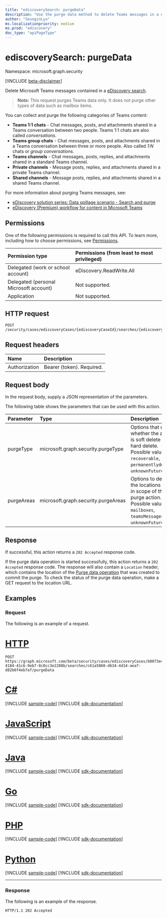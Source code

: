 ```yaml
---
title: "ediscoverySearch: purgeData"
description: "Use the purge data method to delete Teams messages in a eDiscovery search."
author: "SeunginLyu"
ms.localizationpriority: medium
ms.prod: "ediscovery"
doc_type: "apiPageType"
---
```



# ediscoverySearch: purgeData
Namespace: microsoft.graph.security

[!INCLUDE [beta-disclaimer](../../includes/beta-disclaimer.md)]

Delete Microsoft Teams messages contained in a [eDiscovery search](../resources/security-ediscoverysearch.md). 

>**Note:** This request purges Teams data only. It does not purge other types of data such as mailbox items.

You can collect and purge the following categories of Teams content:
- **Teams 1:1 chats** - Chat messages, posts, and attachments shared in a Teams conversation between two people. Teams 1:1 chats are also called *conversations*.
- **Teams group chats** - Chat messages, posts, and attachments shared in a Teams conversation between three or more people. Also called *1:N* chats or *group conversations*.
- **Teams channels** - Chat messages, posts, replies, and attachments shared in a standard Teams channel.
- **Private channels** - Message posts, replies, and attachments shared in a private Teams channel.
- **Shared channels** - Message posts, replies, and attachments shared in a shared Teams channel.

For more information about purging Teams messages, see:
- [eDiscovery solution series: Data spillage scenario - Search and purge](/microsoft-365/compliance/data-spillage-scenariosearch-and-purge)
- [eDiscovery (Premium) workflow for content in Microsoft Teams](/microsoft-365/compliance/teams-workflow-in-advanced-ediscovery) 


## Permissions
One of the following permissions is required to call this API. To learn more, including how to choose permissions, see [Permissions](/graph/permissions-reference).

|Permission type|Permissions (from least to most privileged)|
|:---|:---|
|Delegated (work or school account)|eDiscovery.ReadWrite.All|
|Delegated (personal Microsoft account)|Not supported.|
|Application|Not supported.|

## HTTP request

<!-- {
  "blockType": "ignored"
}
-->
``` http
POST /security/cases/ediscoveryCases/{ediscoveryCaseId}/searches/{ediscoverySearchId}/purgeData
```

## Request headers
|Name|Description|
|:---|:---|
|Authorization|Bearer {token}. Required.|

## Request body
In the request body, supply a JSON representation of the parameters.

The following table shows the parameters that can be used with this action.

|Parameter|Type|Description|
|:---|:---|:---|
|purgeType|microsoft.graph.security.purgeType| Options that control whether the action is soft delete or hard delete. Possible values are `recoverable`, `permanentlydeleted`, `unknownFutureValue`. |
|purgeAreas|microsoft.graph.security.purgeAreas| Options to define the locations to be in scope of the purge action. Possible values are: `mailboxes`, `teamsMessages`, `unknownFutureValue`. |


## Response

If successful, this action returns a `202 Accepted` response code.

If the purge data operation is started successfully, this action returns a `202 Accepted` response code. The response will also contain a `Location` header, which contains the location of the [Purge data operation](../resources/security-ediscoverypurgedataoperation.md) that was created to commit the purge.
To check the status of the purge data operation, make a GET request to the location URL.


## Examples

### Request
The following is an example of a request.

# [HTTP](#tab/http)
<!-- {
  "blockType": "request",
  "name": "ediscoverysearchthis.purgedata"
}
-->
``` http
POST https://graph.microsoft.com/beta/security/cases/ediscoveryCases/b0073e4e-4184-41c6-9eb7-8c8cc3e2288b/searches/c61a5860-d634-4d14-aea7-d82b6f4eb7af/purgeData
```

# [C#](#tab/csharp)
[!INCLUDE [sample-code](../includes/snippets/csharp/ediscoverysearchthispurgedata-csharp-snippets.md)]
[!INCLUDE [sdk-documentation](../includes/snippets/snippets-sdk-documentation-link.md)]

# [JavaScript](#tab/javascript)
[!INCLUDE [sample-code](../includes/snippets/javascript/ediscoverysearchthispurgedata-javascript-snippets.md)]
[!INCLUDE [sdk-documentation](../includes/snippets/snippets-sdk-documentation-link.md)]

# [Java](#tab/java)
[!INCLUDE [sample-code](../includes/snippets/java/ediscoverysearchthispurgedata-java-snippets.md)]
[!INCLUDE [sdk-documentation](../includes/snippets/snippets-sdk-documentation-link.md)]

# [Go](#tab/go)
[!INCLUDE [sample-code](../includes/snippets/go/ediscoverysearchthispurgedata-go-snippets.md)]
[!INCLUDE [sdk-documentation](../includes/snippets/snippets-sdk-documentation-link.md)]

# [PHP](#tab/php)
[!INCLUDE [sample-code](../includes/snippets/php/ediscoverysearchthispurgedata-php-snippets.md)]
[!INCLUDE [sdk-documentation](../includes/snippets/snippets-sdk-documentation-link.md)]

# [Python](#tab/python)
[!INCLUDE [sample-code](../includes/snippets/python/ediscoverysearchthispurgedata-python-snippets.md)]
[!INCLUDE [sdk-documentation](../includes/snippets/snippets-sdk-documentation-link.md)]

---

### Response
The following is an example of the response.
<!-- {
  "blockType": "response",
  "truncated": true
}
-->
``` http
HTTP/1.1 202 Accepted
```
